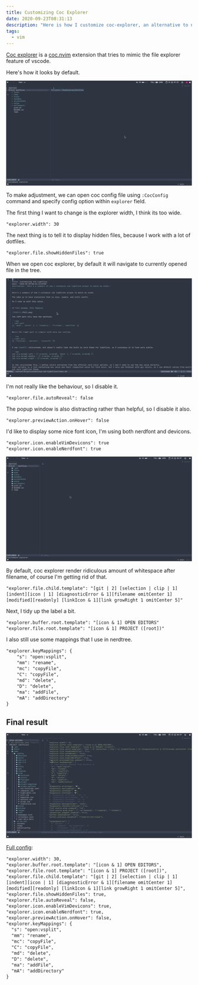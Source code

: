 ```yaml
---
title: Customizing Coc Explorer
date: 2020-09-23T08:31:13
description: "Here is how I customize coc-explorer, an alternative to nerdtree."
tags:
  - vim
---
```


[Coc explorer](https://github.com/weirongxu/coc-explorer) is a [coc.nvim](https://github.com/neoclide/coc.nvim/wiki/Using-coc-extensions) extension that tries to mimic the file explorer feature of vscode.

Here's how it looks by default.

![Initial looks](./initial.png)

To make adjustment, we can open coc config file using `:CocConfig` command and specify config option within `explorer` field.

The first thing I want to change is the explorer width, I think its too wide.

```vim
"explorer.width": 30
```

The next thing is to tell it to display hidden files, because I work with a lot of dotfiles.

```vim
"explorer.file.showHiddenFiles": true
```

When we open coc explorer, by default it will navigate to currently opened file in the tree.

![auto reveal by default](./coc-explorer-auto-reveal.gif)

I'm not really like the behaviour, so I disable it.

```vim
"explorer.file.autoReveal": false
```

The popup window is also distracting rather than helpful, so I disable it also.

```vim
"explorer.previewAction.onHover": false
```

I'd like to display some nice font icon, I'm using both nerdfont and devicons.

```vim
"explorer.icon.enableVimDevicons": true
"explorer.icon.enableNerdfont": true
```

![with icon](./with-icon.png)

By default, coc explorer render ridiculous amount of whitespace after filename, of course I'm getting rid of that.

```vim
"explorer.file.child.template": "[git | 2] [selection | clip | 1] [indent][icon | 1] [diagnosticError & 1][filename omitCenter 1][modified][readonly] [linkIcon & 1][link growRight 1 omitCenter 5]"
```

Next, I tidy up the label a bit.

```vim
"explorer.buffer.root.template": "[icon & 1] OPEN EDITORS"
"explorer.file.root.template": "[icon & 1] PROJECT ([root])"
```

I also still use some mappings that I use in nerdtree.

```vim
"explorer.keyMappings": {
    "s": "open:vsplit",
    "mm": "rename",
    "mc": "copyFile",
    "C": "copyFile",
    "md": "delete",
    "D": "delete",
    "ma": "addFile",
    "mA": "addDirectory"
}
```

## Final result

![final result](./final.png)

[Full config](https://github.com/pirey/dotfiles/blob/master/home/.config/nvim/coc-settings.json):

```vim
"explorer.width": 30,
"explorer.buffer.root.template": "[icon & 1] OPEN EDITORS",
"explorer.file.root.template": "[icon & 1] PROJECT ([root])",
"explorer.file.child.template": "[git | 2] [selection | clip | 1] [indent][icon | 1] [diagnosticError & 1][filename omitCenter 1][modified][readonly] [linkIcon & 1][link growRight 1 omitCenter 5]",
"explorer.file.showHiddenFiles": true,
"explorer.file.autoReveal": false,
"explorer.icon.enableVimDevicons": true,
"explorer.icon.enableNerdfont": true,
"explorer.previewAction.onHover": false,
"explorer.keyMappings": {
  "s": "open:vsplit",
  "mm": "rename",
  "mc": "copyFile",
  "C": "copyFile",
  "md": "delete",
  "D": "delete",
  "ma": "addFile",
  "mA": "addDirectory"
}
```
